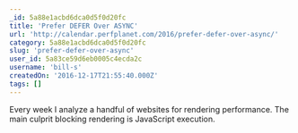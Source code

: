 ```yaml
---
_id: 5a88e1acbd6dca0d5f0d20fc
title: 'Prefer DEFER Over ASYNC'
url: 'http://calendar.perfplanet.com/2016/prefer-defer-over-async/'
category: 5a88e1acbd6dca0d5f0d20fc
slug: 'prefer-defer-over-async'
user_id: 5a83ce59d6eb0005c4ecda2c
username: 'bill-s'
createdOn: '2016-12-17T21:55:40.000Z'
tags: []
---
```


Every week I analyze a handful of websites for rendering performance. The main culprit blocking rendering is JavaScript execution.
